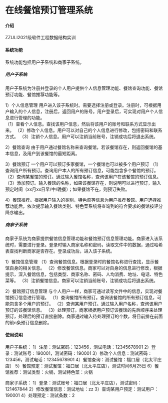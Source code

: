 # 在线餐馆预订管理系统

#### 介绍
ZZULI2021级软件工程数据结构实训

#### 系统功能

系统功能包括用户子系统和商家子系统。
##### 用户子系统
用户子系统为注册并登录的个人用户提供个人信息管理功能、餐馆查询功能、餐馆预订功能、餐馆推荐功能等。

1）个人信息管理
用户进入该子系统时。需要选择注册或登录。注册时，可根据用户输入的个人信息，注册后，返回用户的账号。用户登录后，可实现对用户个人信息进行管理的功能。  
（1）查看个人信息。查找该用户信息，然后将该用户的账号和联系方式显示出来。
（2）修改个人信息。用户可以对自己的个人信息进行修改，包括密码和联系方式。
（3）注销个人信息。用户可以注销当前账号，注销成功后将退出系统。

2）餐馆查询
由于用户通过餐馆名称来查询餐馆，若该餐馆存在，则返回餐馆的基本信息，及用户到该餐馆的最短距离。

3）餐馆预订
一个用户可以预订多家餐馆，一个餐馆也可以被多个用户预订
（1）查询用户所有预订。查询用户本人的所有预订信息，可能包含多个餐馆的预订。
（2）查询某餐馆的预订。通过输入餐馆名称，查询该用户在该餐馆的预订信息。
（3）添加预订。输入餐馆的名称，如果该餐馆存在，则说明可以进行预订，输入预定时间（xx月xx日早/中/晚餐）；如果餐馆不在，则预订失败。

4）餐馆推荐。根据用户输入的类别，特色菜等信息为用户推荐餐馆。用户选择推荐功能后，依次提示输入餐馆类别、特色菜系统将查询到的符合要求的餐馆按评分降序输出。

##### 商家子系统
商家子系统为商家提供餐馆信息管理功能和餐馆预订信息管理功能。商家进入该系统时，需要进行登录。登录时输入商家名称和密码，读取文件中的数据，通过哈希表查找判断商家是否存在。登录成功后，进入该子系统。

1）餐馆信息管理
（1）查询餐馆信息。根据登录时的餐馆名称进行查找，显示餐馆自身的相关信息。
（2）修改餐馆信息。商家可以对自身的信息进行修改，根据提示，深入餐馆信息，包括类型、商家名称、密码、人均消费、地址、电话、特色菜等。
（3）注销餐馆信息。商家可以注销当前账号，注销成功后将退出系统。

2）餐馆预订信息管理
与个人用户一样，商家可通过读写文件中的信息，实现对餐馆预订信息进行管理。
（1）查询餐馆所有预订。查询该餐馆的所有预订信息，可能包含多个用户的预订。
（2）查询某用户预订。通过输入用户名称，查询该用户预订的该餐馆信息。
（3）处理预订。商家根据用户预订该餐馆的先后顺序来处理预订，处理后的预订直接删除。商家通过输入待处理预订的个数，将目前排在前面的前n条预订信息删除。

#### 使用说明

用户子系统：
1）注册：测试密码：123456，测试电话：12345678901
2）登录：测试账号：190001，测试密码：190001
3）修改个人信息：测试密码：123456，测试电话：12345678901
4）餐馆查询：测试餐馆：福口居（北太平庄店）
5）餐馆预定：测试餐馆：福口居（北太平庄店），测试时间6月25日
6）餐馆推荐：测试类型：火锅，测试特色菜：火锅

商家子系统：
1）登录：测试账号：福口居（北太平庄店），测试密码：121467844
2）修改餐馆信息：测试地址：zz
3）查询某用户预定：测试用户：190001
4）处理预定：测试条数：2